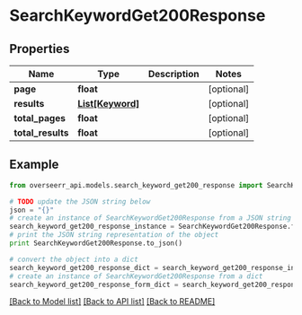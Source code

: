 # SearchKeywordGet200Response


## Properties
Name | Type | Description | Notes
------------ | ------------- | ------------- | -------------
**page** | **float** |  | [optional] 
**results** | [**List[Keyword]**](Keyword.md) |  | [optional] 
**total_pages** | **float** |  | [optional] 
**total_results** | **float** |  | [optional] 

## Example

```python
from overseerr_api.models.search_keyword_get200_response import SearchKeywordGet200Response

# TODO update the JSON string below
json = "{}"
# create an instance of SearchKeywordGet200Response from a JSON string
search_keyword_get200_response_instance = SearchKeywordGet200Response.from_json(json)
# print the JSON string representation of the object
print SearchKeywordGet200Response.to_json()

# convert the object into a dict
search_keyword_get200_response_dict = search_keyword_get200_response_instance.to_dict()
# create an instance of SearchKeywordGet200Response from a dict
search_keyword_get200_response_form_dict = search_keyword_get200_response.from_dict(search_keyword_get200_response_dict)
```
[[Back to Model list]](../README.md#documentation-for-models) [[Back to API list]](../README.md#documentation-for-api-endpoints) [[Back to README]](../README.md)


